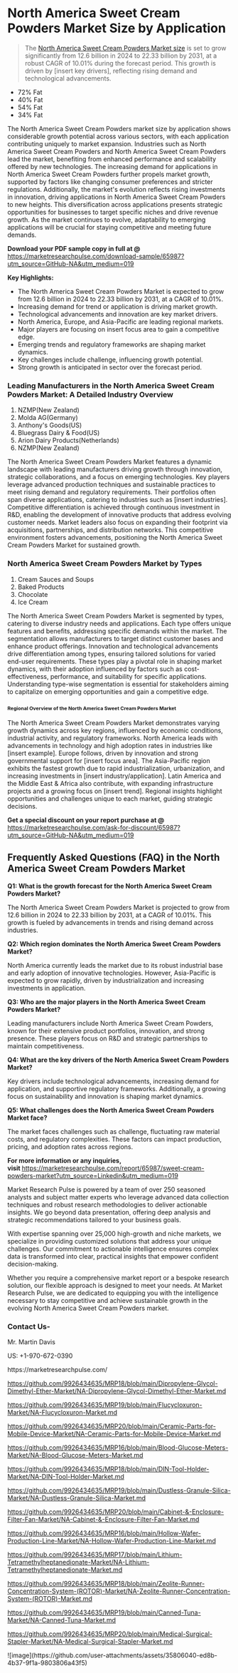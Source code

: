 <h1>North America Sweet Cream Powders Market&nbsp;Size by Application</h1><blockquote><p>The <a href="https://marketresearchpulse.com/download-sample/65987?utm_source=GitHub-NA&amp;utm_medium=019">North America Sweet Cream Powders Market size</a> is set to grow significantly from 12.6 billion in 2024 to 22.33 billion by 2031, at a robust CAGR of 10.01% during the forecast period. This growth is driven by [insert key drivers], reflecting rising demand and technological advancements.</p></blockquote><ul><li>72% Fat<li> 40% Fat<li> 54% Fat<li> 34% Fat</li></ul><p>The North America Sweet Cream Powders market size by application shows considerable growth potential across various sectors, with each application contributing uniquely to market expansion. Industries such as North America Sweet Cream Powders and North America Sweet Cream Powders lead the market, benefiting from enhanced performance and scalability offered by new technologies. The increasing demand for applications in North America Sweet Cream Powders further propels market growth, supported by factors like changing consumer preferences and stricter regulations. Additionally, the market's evolution reflects rising investments in innovation, driving applications in North America Sweet Cream Powders to new heights. This diversification across applications presents strategic opportunities for businesses to target specific niches and drive revenue growth. As the market continues to evolve, adaptability to emerging applications will be crucial for staying competitive and meeting future demands.</p><p><strong>Download your PDF sample copy in full at @ </strong><a href="https://marketresearchpulse.com/download-sample/65987?utm_source=GitHub-NA&amp;utm_medium=019">https://marketresearchpulse.com/download-sample/65987?utm_source=GitHub-NA&amp;utm_medium=019</a></p><p><strong>Key Highlights: </strong></p><ul><li>The North America Sweet Cream Powders Market is expected to grow from 12.6 billion in 2024 to 22.33 billion by 2031, at a CAGR of 10.01%.</li><li>Increasing demand for trend or application is driving market growth.</li><li>Technological advancements and innovation are key market drivers.</li><li>North America, Europe, and Asia-Pacific are leading regional markets.</li><li>Major players are focusing on insert focus area to gain a competitive edge.</li><li>Emerging trends and regulatory frameworks are shaping market dynamics.</li><li>Key challenges include challenge, influencing growth potential.</li><li>Strong growth is anticipated in sector over the forecast period.</li></ul><h3>Leading Manufacturers in the North America Sweet Cream Powders Market: A Detailed Industry Overview</h3><ol><li>NZMP(New Zealand)</li><li>Molda AG(Germany)</li><li>Anthony's Goods(US)</li><li>Bluegrass Dairy & Food(US)</li><li>Arion Dairy Products(Netherlands)</li><li>NZMP(New Zealand)</li></ol><div class="flex max-w-full flex-col flex-grow"><div class="min-h-8 text-message flex w-full flex-col items-end gap-2 whitespace-normal break-words [.text-message+&amp;]:mt-5" dir="auto" data-message-author-role="assistant" data-message-id="fd8432e4-4910-450d-b182-61b7bfb0a01f" data-message-model-slug="gpt-4o"><div class="flex w-full flex-col gap-1 empty:hidden first:pt-[3px]"><div class="markdown prose w-full break-words dark:prose-invert light"><p>The North America Sweet Cream Powders Market features a dynamic landscape with leading manufacturers driving growth through innovation, strategic collaborations, and a focus on emerging technologies. Key players leverage advanced production techniques and sustainable practices to meet rising demand and regulatory requirements. Their portfolios often span diverse applications, catering to industries such as [insert industries]. Competitive differentiation is achieved through continuous investment in R&amp;D, enabling the development of innovative products that address evolving customer needs. Market leaders also focus on expanding their footprint via acquisitions, partnerships, and distribution networks. This competitive environment fosters advancements, positioning the North America Sweet Cream Powders Market for sustained growth.</p></div></div></div></div><h3>North America Sweet Cream Powders Market by Types</h3><ol><li>Cream Sauces and Soups<li> Baked Products<li> Chocolate<li> Ice Cream</li></ol><div class="flex max-w-full flex-col flex-grow"><div class="min-h-8 text-message flex w-full flex-col items-end gap-2 whitespace-normal break-words [.text-message+&amp;]:mt-5" dir="auto" data-message-author-role="assistant" data-message-id="084470be-0bb7-4664-bddf-5156b4f41249" data-message-model-slug="gpt-4o-mini"><div class="flex w-full flex-col gap-1 empty:hidden first:pt-[3px]"><div class="markdown prose w-full break-words dark:prose-invert light"><p>The North America Sweet Cream Powders Market is segmented by types, catering to diverse industry needs and applications. Each type offers unique features and benefits, addressing specific demands within the market. The segmentation allows manufacturers to target distinct customer bases and enhance product offerings. Innovation and technological advancements drive differentiation among types, ensuring tailored solutions for varied end-user requirements. These types play a pivotal role in shaping market dynamics, with their adoption influenced by factors such as cost-effectiveness, performance, and suitability for specific applications. Understanding type-wise segmentation is essential for stakeholders aiming to capitalize on emerging opportunities and gain a competitive edge.</p></div></div></div></div><h3><span style="font-size: 11px;">Regional Overview of the North America Sweet Cream Powders Market</span></h3><div class="flex max-w-full flex-col flex-grow"><div class="min-h-8 text-message flex w-full flex-col items-end gap-2 whitespace-normal break-words [.text-message+&amp;]:mt-5" dir="auto" data-message-author-role="assistant" data-message-id="e9038762-ce64-4e30-91c9-9bd413514231" data-message-model-slug="gpt-4o-mini"><div class="flex w-full flex-col gap-1 empty:hidden first:pt-[3px]"><div class="markdown prose w-full break-words dark:prose-invert light"><p>The North America Sweet Cream Powders Market demonstrates varying growth dynamics across key regions, influenced by economic conditions, industrial activity, and regulatory frameworks. North America leads with advancements in technology and high adoption rates in industries like [insert example]. Europe follows, driven by innovation and strong governmental support for [insert focus area]. The Asia-Pacific region exhibits the fastest growth due to rapid industrialization, urbanization, and increasing investments in [insert industry/application]. Latin America and the Middle East &amp; Africa also contribute, with expanding infrastructure projects and a growing focus on [insert trend]. Regional insights highlight opportunities and challenges unique to each market, guiding strategic decisions.</p></div></div></div></div><p><strong>Get a special discount on your report purchase at @ </strong><a href="https://marketresearchpulse.com/ask-for-discount/65987?utm_source=GitHub-NA&amp;utm_medium=019">https://marketresearchpulse.com/ask-for-discount/65987?utm_source=GitHub-NA&amp;utm_medium=019</a></p><h2>Frequently Asked Questions (FAQ) in the North America Sweet Cream Powders Market</h2><p><strong>Q1: What is the growth forecast for the North America Sweet Cream Powders Market?</strong></p><p>The North America Sweet Cream Powders Market is projected to grow from 12.6 billion in 2024 to 22.33 billion by 2031, at a CAGR of 10.01%. This growth is fueled by advancements in trends and rising demand across industries.</p><p><strong>Q2: Which region dominates the North America Sweet Cream Powders Market?</strong></p><p>North America currently leads the market due to its robust industrial base and early adoption of innovative technologies. However, Asia-Pacific is expected to grow rapidly, driven by industrialization and increasing investments in application.</p><p><strong>Q3: Who are the major players in the North America Sweet Cream Powders Market?</strong></p><p>Leading manufacturers include North America Sweet Cream Powders, known for their extensive product portfolios, innovation, and strong presence. These players focus on R&amp;D and strategic partnerships to maintain competitiveness.</p><p><strong>Q4: What are the key drivers of the North America Sweet Cream Powders Market?</strong></p><p>Key drivers include technological advancements, increasing demand for application, and supportive regulatory frameworks. Additionally, a growing focus on sustainability and innovation is shaping market dynamics.</p><p><strong>Q5: What challenges does the North America Sweet Cream Powders Market face?</strong></p><p>The market faces challenges such as challenge, fluctuating raw material costs, and regulatory complexities. These factors can impact production, pricing, and adoption rates across regions.</p><p><strong>For more information or any inquiries, visit&nbsp;</strong><a href="https://marketresearchpulse.com/report/65987/sweet-cream-powders-market?utm_source=Linkedin&utm_medium=019">https://marketresearchpulse.com/report/65987/sweet-cream-powders-market?utm_source=Linkedin&utm_medium=019</a></p><p>Market Research Pulse is powered by a team of over 250 seasoned analysts and subject matter experts who leverage advanced data collection techniques and robust research methodologies to deliver actionable insights. We go beyond data presentation, offering deep analysis and strategic recommendations tailored to your business goals.</p><p>With expertise spanning over 25,000 high-growth and niche markets, we specialize in providing customized solutions that address your unique challenges. Our commitment to actionable intelligence ensures complex data is transformed into clear, practical insights that empower confident decision-making.</p><p>Whether you require a comprehensive market report or a bespoke research solution, our flexible approach is designed to meet your needs. At Market Research Pulse, we are dedicated to equipping you with the intelligence necessary to stay competitive and achieve sustainable growth in the evolving North America Sweet Cream Powders market.</p><h3><strong>Contact Us-</strong></h3><p>Mr. Martin Davis</p><p>US: +1-970-672-0390</p><p>https://marketresearchpulse.com/</p><p><a href="https://github.com/9926434635/MRP18/blob/main/Dipropylene-Glycol-Dimethyl-Ether-Market/NA-Dipropylene-Glycol-Dimethyl-Ether-Market.md">https://github.com/9926434635/MRP18/blob/main/Dipropylene-Glycol-Dimethyl-Ether-Market/NA-Dipropylene-Glycol-Dimethyl-Ether-Market.md</a></p><p><a href="https://github.com/9926434635/MRP19/blob/main/Flucycloxuron-Market/NA-Flucycloxuron-Market.md">https://github.com/9926434635/MRP19/blob/main/Flucycloxuron-Market/NA-Flucycloxuron-Market.md</a></p><p><a href="https://github.com/9926434635/MRP20/blob/main/Ceramic-Parts-for-Mobile-Device-Market/NA-Ceramic-Parts-for-Mobile-Device-Market.md">https://github.com/9926434635/MRP20/blob/main/Ceramic-Parts-for-Mobile-Device-Market/NA-Ceramic-Parts-for-Mobile-Device-Market.md</a></p><p><a href="https://github.com/9926434635/MRP16/blob/main/Blood-Glucose-Meters-Market/NA-Blood-Glucose-Meters-Market.md">https://github.com/9926434635/MRP16/blob/main/Blood-Glucose-Meters-Market/NA-Blood-Glucose-Meters-Market.md</a></p><p><a href="https://github.com/9926434635/MRP18/blob/main/DIN-Tool-Holder-Market/NA-DIN-Tool-Holder-Market.md">https://github.com/9926434635/MRP18/blob/main/DIN-Tool-Holder-Market/NA-DIN-Tool-Holder-Market.md</a></p><p><a href="https://github.com/9926434635/MRP19/blob/main/Dustless-Granule-Silica-Market/NA-Dustless-Granule-Silica-Market.md">https://github.com/9926434635/MRP19/blob/main/Dustless-Granule-Silica-Market/NA-Dustless-Granule-Silica-Market.md</a></p><p><a href="https://github.com/9926434635/MRP20/blob/main/Cabinet-&-Enclosure-Filter-Fan-Market/NA-Cabinet-&-Enclosure-Filter-Fan-Market.md">https://github.com/9926434635/MRP20/blob/main/Cabinet-&-Enclosure-Filter-Fan-Market/NA-Cabinet-&-Enclosure-Filter-Fan-Market.md</a></p><p><a href="https://github.com/9926434635/MRP16/blob/main/Hollow-Wafer-Production-Line-Market/NA-Hollow-Wafer-Production-Line-Market.md">https://github.com/9926434635/MRP16/blob/main/Hollow-Wafer-Production-Line-Market/NA-Hollow-Wafer-Production-Line-Market.md</a></p><p><a href="https://github.com/9926434635/MRP17/blob/main/Lithium-Tetramethylheptanedionate-Market/NA-Lithium-Tetramethylheptanedionate-Market.md">https://github.com/9926434635/MRP17/blob/main/Lithium-Tetramethylheptanedionate-Market/NA-Lithium-Tetramethylheptanedionate-Market.md</a></p><p><a href="https://github.com/9926434635/MRP18/blob/main/Zeolite-Runner-Concentration-System-(ROTOR)-Market/NA-Zeolite-Runner-Concentration-System-(ROTOR)-Market.md">https://github.com/9926434635/MRP18/blob/main/Zeolite-Runner-Concentration-System-(ROTOR)-Market/NA-Zeolite-Runner-Concentration-System-(ROTOR)-Market.md</a></p><p><a href="https://github.com/9926434635/MRP19/blob/main/Canned-Tuna-Market/NA-Canned-Tuna-Market.md">https://github.com/9926434635/MRP19/blob/main/Canned-Tuna-Market/NA-Canned-Tuna-Market.md</a></p><p><a href="https://github.com/9926434635/MRP20/blob/main/Medical-Surgical-Stapler-Market/NA-Medical-Surgical-Stapler-Market.md">https://github.com/9926434635/MRP20/blob/main/Medical-Surgical-Stapler-Market/NA-Medical-Surgical-Stapler-Market.md</a></p>
![image](https://github.com/user-attachments/assets/35806040-ed8b-4b37-9f1a-9803806a43f5)
